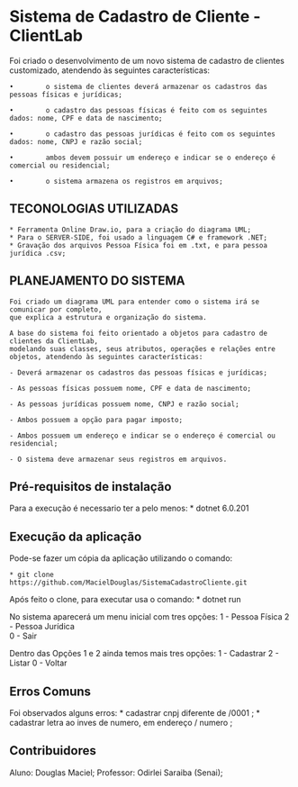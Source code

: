 # Sistema de Cadastro de Cliente - ClientLab

Foi criado o desenvolvimento de um novo sistema de cadastro de clientes customizado,
atendendo às seguintes características:


    •        o sistema de clientes deverá armazenar os cadastros das pessoas físicas e jurídicas;

    •        o cadastro das pessoas físicas é feito com os seguintes dados: nome, CPF e data de nascimento;

    •        o cadastro das pessoas jurídicas é feito com os seguintes dados: nome, CNPJ e razão social;

    •        ambos devem possuir um endereço e indicar se o endereço é comercial ou residencial;

    •        o sistema armazena os registros em arquivos;



## **TECONOLOGIAS UTILIZADAS**

    * Ferramenta Online Draw.io, para a criação do diagrama UML;
    * Para o SERVER-SIDE, foi usado a linguagem C# e framework .NET;
    * Gravação dos arquivos Pessoa Física foi em .txt, e para pessoa jurídica .csv;



## **PLANEJAMENTO DO SISTEMA**

    Foi criado um diagrama UML para entender como o sistema irá se comunicar por completo,
    que explica a estrutura e organização do sistema.
    
    A base do sistema foi feito orientado a objetos para cadastro de clientes da ClientLab,
    modelando suas classes, seus atributos, operações e relações entre objetos, atendendo às seguintes características:

    - Deverá armazenar os cadastros das pessoas físicas e jurídicas;

    - As pessoas físicas possuem nome, CPF e data de nascimento;  

    - As pessoas jurídicas possuem nome, CNPJ e razão social;         

    - Ambos possuem a opção para pagar imposto;

    - Ambos possuem um endereço e indicar se o endereço é comercial ou residencial;  

    - O sistema deve armazenar seus registros em arquivos.

 

## **Pré-requisitos de instalação**

Para a execução é necessario ter a pelo menos:
    * dotnet 6.0.201



## **Execução da aplicação**

Pode-se fazer um cópia da aplicação utilizando o comando:

    * git clone https://github.com/MacielDouglas/SistemaCadastroCliente.git

Após feito o clone, para executar usa o comando:
    * dotnet run

No sistema aparecerá um menu inicial com tres opções:
     1 - Pessoa Física
     2 - Pessoa Jurídica  
     0 - Sair

Dentro das Opções 1 e 2 ainda temos mais tres opções:
    1 - Cadastrar
    2 - Listar
    0 - Voltar



## **Erros Comuns**

Foi observados alguns erros:
    * cadastrar cnpj diferente de /0001 ;
    * cadastrar letra ao inves de numero, em endereço / numero ;



## **Contribuidores**

Aluno: Douglas Maciel;
Professor: Odirlei Saraiba (Senai);